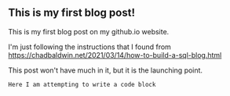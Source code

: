 ## This is my first blog post!

This is my first blog post on my github.io website.

I'm just following the instructions that I found from https://chadbaldwin.net/2021/03/14/how-to-build-a-sql-blog.html

This post won't have much in it, but it is the launching point.

```
Here I am attempting to write a code block

```

